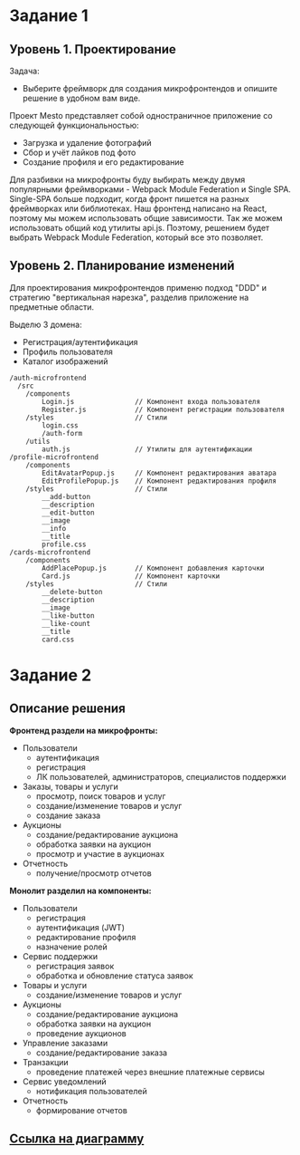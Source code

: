 # Задание 1

## Уровень 1. Проектирование

Задача:
 - Выберите фреймворк для создания микрофронтендов и опишите решение в удобном вам виде.

Проект Mesto представляет собой одностраничное приложение со следующей функциональностью:
 - Загрузка и удаление фотографий
 - Сбор и учёт лайков под фото
 - Создание профиля и его редактирование

Для разбивки на микрофронты буду выбирать между двумя популярными фреймворками - Webpack Module Federation и Single SPA.
Single-SPA больше подходит, когда фронт пишется на разных фреймворках или библиотеках. Наш фронтенд написано на React, поэтому мы можем использовать общие зависимости. Так же можем использовать общий код утилиты api.js.
Поэтому, решением будет выбрать Webpack Module Federation, который все это позволяет.

## Уровень 2. Планирование изменений

Для проектирования микрофронтендов применю подход "DDD" и стратегию "вертикальная нарезка", разделив приложение на предметные области.

Выделю 3 домена:
 - Регистрация/аутентификация
 - Профиль пользователя
 - Каталог изображений

```
/auth-microfrontend
  /src
    /components
	    Login.js               // Компонент входа пользователя
	    Register.js            // Компонент регистрации пользователя
    /styles                    // Стили
	    login.css
	    /auth-form
    /utils
	    auth.js                // Утилиты для аутентификации
/profile-microfrontend
	/components
		EditAvatarPopup.js     // Компонент редактирования аватара
		EditProfilePopup.js    // Компонент редактирования профиля
	/styles                    // Стили
		__add-button
		__description
		__edit-button
		__image
		__info
		__title
		profile.css
/cards-microfrontend
	/components
		AddPlacePopup.js       // Компонент добавления карточки
		Card.js                // Компонент карточки
	/styles                    // Стили
		__delete-button
		__description
		__image
		__like-button
		__like-count
		__title
		card.css
```

# Задание 2

## Описание решения

**Фронтенд раздели на микрофронты:**
- Пользователи
   - аутентификация
   - регистрация
   - ЛК пользователей, администраторов, специалистов поддержки
- Заказы, товары и услуги
  - просмотр, поиск товаров и услуг
  - создание/изменение товаров и услуг
  - создание заказа
- Аукционы
  - создание/редактирование аукциона
  - обработка заявки на аукцион
  - просмотр и участие в аукционах
- Отчетность
  - получение/просмотр отчетов

**Монолит разделил на компоненты:**
- Пользователи
  - регистрация
  - аутентификация (JWT)
  - редактирование профиля
  - назначение ролей
- Сервис поддержки
  - регистрация заявок
  - обработка и обновление статуса заявок
- Товары и услуги
  - создание/изменение товаров и услуг
- Аукционы
  - создание/редактирование аукциона
  - обработка заявки на аукцион
  - проведение аукционов
- Управление заказами
  - создание/редактирование заказа
- Транзакции
  - проведение платежей через внешние платежные сервисы
- Сервис уведомлений
  - нотификация пользователей
- Отчетность
  - формирование отчетов

## [**Ссылка на диаграмму**](https://viewer.diagrams.net/?tags=%7B%7D&lightbox=1&highlight=0000ff&edit=_blank&layers=1&nav=1&title=%D0%97%D0%B0%D0%B4%D0%B0%D0%BD%D0%B8%D0%B5_2.drawio#R%3Cmxfile%3E%3Cdiagram%20name%3D%22%D0%A1%D1%82%D1%80%D0%B0%D0%BD%D0%B8%D1%86%D0%B0%20%E2%80%94%201%22%20id%3D%22j7TvY-V9f41IpxHdanwK%22%3E7X1Zc%2BM4lvWvccTMgxjYl0fbsrurpqom46vqqe6nDtmWnaqULY8k5zK%2F%2FiNFggJAkCIlLqAEOyLTokiKAi7OuffiLlf49vX739az98%2B%2Frp7myysEnr5f4ekVQkxIEP%2BXHPmRHsGMZkde1oun9Jh24PfF%2F83Tg1Ad%2FVg8zTfZsfTQdrVabhfv5sHH1dvb%2FHFrHJut16tv5mnPq%2BWTceB99jI3HiM58PvjbDkvnPbn4mn7OTsKmdy%2F8ff54uVz9tEC8fSN15k6Obvx5vPsafVNO4TvrvDterXapn%2B9fr%2BdL5PRM8flvuTd%2FMHW87dtnQte8ebHXzcPN%2Fez%2Bd3fJ%2F%2F47evtr3eT7C6b7Q%2F1hedP8ffPXq7W28%2Brl9XbbHm3P3qzXn28Pc2Tu4L41f6cX1ar9%2FggjA%2F%2BNd9uf2STOfvYruJDn7evy%2Bzd%2BffF9p%2FJ5RHNXv1Le2f6Pbvz7sUP9eJtu%2F6RXoSoep1flrzYX7d7pS7cbNerL%2FPb1XK13n1BfH8P4p%2F4neIAKgGbrV%2Fm2aHJz%2B%2F%2FXn%2F8%2B6e35a9L9LdftpMV%2F%2BckfoLdiclYaVdm4%2F63%2Bep1Hj9CfMJ6vpxtF19NWZplIvmSn5df%2Bmm1iJ8FgWz9IEJgBJjMf9IbZGuJcmDeMH3u7B66JFi3nUCIeSQxyH%2BweWMhzRtvVh%2Frx3nhxtfr9eyHdtp7csKm%2FOsknyuMT4KYoAOPyjCtvCT%2BI30O9UqbgP2h3VposC7SjwBfZ8uPbPKuEFvGMnHzvNo9337FsP%2F9WKk3JpudzF%2FHJ0Dx%2Fn0nZOr9%2BK%2BX3f%2BxWN7cX8WCK8Du73hIwO4l3L282%2F3Ld%2F%2BS3b%2FpadPs5OwSNnuNV9vN28PmPb35Mv2Q%2B%2FQBs8%2FKDj8tvtqH2vkeU%2B2RkfY3zv5GQH3d%2FK2b3Xe91b6lfnk6EunfVDv%2FPrlV9ugPa%2BMZ7rRL9HEF2m3VTbLbpuenQ65unvyBtUuoNgPpE96qW%2BXv6nNCfZkToD34rfaA%2BcPm3xuZo5WP4p06vhuS6q8RH3Z8E%2Fuog2R%2BmT3EyoJBDLPl4uUt%2FvsxRuR5DNc3X%2Bfr7SIm4%2BvsjdfF01PKQfN4NGYPu%2FslWJ5BT3xzenNFp%2FGRZXL7mJ2e5msN%2FDMYdYF%2FFT8mzzH%2F7lI4smcwON2gAAVkIJIIMAPKJiR9eSJLTDg0bosAN2%2Bxen7ezLcWaDaFSScRQu7ASWuu9%2BpCMsXfPi%2B289%2FfZ4%2FJu99ipdGUgHK2TmRPHX%2BaP88%2BllvnNJbNWPnMwJhTzAEkGUt922t8GNMoO%2FpZU%2FcwluXTZYx206HF1MVBYxtbrh66%2BdASzLoaWkHGP7QQWbpULMURlLVHl1XgzImCC5qMLjg8uk%2Bzzed8JgpDXQHpzeU116lziJakMKQIAOoYUQg6GlEmDg%2FoSzyi75a87eQw%2BWk0OM2pDSLLgMAMFOUQSAd8doWeyjxvd8iqZ%2Bf4gRxsmHijpVoDCF%2FWs6fFfD%2Beb6u3RF17XiyX2hDDW8pvp4XFnJ38uvqajRi0NL3d69V2ttVeP82Xc%2F31%2FGmhv1yuHr%2FkOGPOB2xh7mXJ3Ps0x%2FDwHG%2B%2BzLePn7NRWn1sl4u3eFaURw3oGAw0tXynwn9abRbbxSpRzx9W2%2B3q1aG3bxPPUFG91wQnmYjMYQSRep09YPKRs817%2BjDPi%2B%2FJc6Qa%2F3x993WeKv47bvg8e08ueP3%2Bkrgjo9m3DYle5rO14bUqsohDSvdc3Z%2BIKK%2BPMDkIwgKYKr1bFyDIuxIghyIaz8k10AxhXMO2ZNo59616Bixpjsd5e6xh6cI3U3R0ScUV8jE4tnUmoCbZk4g65BM5EK4r%2FagGwPmuzU8IIREkAlMBsOBMEGLqoSjx2BZV0Z12n15BkQScEgcwIBRRFp%2BT%2F3Y0D2dgsEIRJaMICaIYxpMxxmnA458GSWgEoERUCMwkwSOchTNwMRABI8kwFowSCrC1%2FTSKWaCOWWjma4%2FHsNzXLk9UX7KtHLd%2FvTetRglRptWgjpkO4ghBCSimEnIJoCVVkEUofotnv0V%2FIeI4ljuKGJdUSOoypriMIKUCq9%2BuVGPWrXhdoxIxSv%2B9UUp0voOItX3EG21HC1%2BkqBEZxfQhoOAAQIjZmCXNtdHSJpDp%2B5%2FXprmWS%2BBUSd1FSRGFKBISMQmkTLZe8TikyL2dOXC8Dzoq4CfWAK%2F0iJ8IAHR1bNTP7rxP8%2FUiHtFEBqeVoUBp5EuVzZMZtUPFDDWNwcFKD83kl0GhS9XB82MY5ZUXTGIrllVe0k3EDnRZn62FVZwSG2IFmMT%2Fco3KoaYX6uEk11osx60j8sUONtnf8SCI7860%2FW%2B63pBFs9T5SD3g5q5khCrGw4o30SKH0lvVpJrxxJO0GVAiiBX4kb46NZxEWtY2JNZGfIfxJDV2On23mifIchrFGkRBJyjZlWegMx9pjQ1R30cWcmQyC4IkkhAU4lhrhD%2BQ2AjtzA%2Fa9q7qAGONbGwhPJLaD%2Bd1hxpzEIGuQnnyLxYcPL7YSzHHCRQBDpiklGKAoBWnxEQsSQwD9VuUJI%2FsbrV0g4vHT2FLot4AJyI2VBiEkNvcy1EUS2IubJB5LWyurZvg5elDkJI5phgCIhNEEoxQS46oAVpFjc4nMXLtPbWMWVaWxVQjRVAiXpeGTZBTFiWOwxijYtaTykOhx%2BsKTaSQ1zLl2kkbmU47gVyZQblW6whULVNjeSsWw7%2BfX%2FHi99mXb3f%2F8%2FZfv%2F30M316m6st%2B57dsnsPa6sZlZaH87gUyzSa7VTvaMG5IaAZW0eZNaUtpToWP4fqtzt4PsSZyVTuZgXETow0LznZzeqU1NM31CuT16ROIZZvcaf2Ij27TecepbYk%2F7qclzYzIY2ZdO%2FrXcErKwq%2B0qNtwfRvOTa3Zm1vpbnWy6HugFfTNBhVXNnJfk1u3NYOuG7Fq%2Bn8yuzS0P3wrhmvSwOyDRpoit4Sm2oCBLR60wsKy2luX9ENGLu85f6CcVUe9ClP2nZiPlCJ68Uo9jqWTp5nfnvgi48kR7pN8GcHwR8q4%2FVEtLfc15Bad%2BgO7eXAaN9ueZR%2B4T7LzO0d74WpSgtQra1DOyrCuqAbtIeubaUA963BfRHW87%2F14wHW3ZBXCusgAtAqfEFbwXhInHftHuIHCqM7D41eDIHwgpvGX6xmVEP8hLPKCzqC%2BNN3G32B%2BH6U87Kt04DWh9CrSgsnmMpWENqK15n0FkiGzqAwEbcSFpqUJeosGRyd7nOo3luEylGaL%2BTcU5sj1ImV2mr7X89kI3ICmRAR4AxDJoXk2CLDXZAE1nYii2F0Pu1EuiIZ2wySuNM8P1yTxopdgt1WwGUJVSwIkcxDvBizIjM5iQTRRKpYI8AjkVLhHJUlUrLaIo8%2Flot4vNf4MGc8pDPzy0N%2BYPb45WU3X%2F%2Bd1lhR5JKVk6DDEM0kCaGNIN%2FH0ZrEE09BxIuJvvGkRwoqjNhagCPUWe22GtntZzxVBERSaAHPwDSBBYpx3lEupmSmEE9CMbuaqQ6jkKZJmZTZZn5hmAtlRAEhAkJBBQOSmrmIAiRVEyCR6a8DciGKgGCMSsCIlMQhEpxFDCCS%2F9KupKNGPNEZr2MKeBIaRoBAIF7QDJkOaAZghGnFTKYrmlAiGQAS5jHWRpEFhiMSSwrIfjsr%2BNhhFvyFLvRd5Q3JECSYccgAN8WDch7FJD2OhV7DEj%2FjhQ4lkvFKj00sCqWkhJgbR4ygJOx4JAu9Q9v%2FQhc6jBdoJCRjHBDGKVDG7T47O4JiLx6OsHOPVnqNFMMzXukTSIiMMInVMi4g4FCYS53GBrPQOB15vdbJ6ZvNYa0XBISjCMd2NkSUIE6tmDHKQRSz%2FShYnVy2xwTGZlYk4%2FUOM2vMWuqERLQStr1a6igs9bbrFwoRSSYElXwnIyarU4QjQEbC6ryGoT5k8XmCQRQP8v7HCgrB3FEUoN8C3C77%2BOQRrJ6sMdaib3vLtlHR%2BVMHnpUMvE8DXKO4yuFC8GUDVa%2Fyf3V17DMrMt%2B%2B7KiwCt8qxDssPyPaKN%2FLr1MtXpSUlALGbuv%2B2ryWvLO0ld4jTmqBQUQL8qQ96iFNSsh3JkCmPuKq4O7USDur4C5qVMzxWslAQysZooZB1pKSkU%2FWCJUM5ZMZpZIh6tshww1wnf35oGT0rmQ0kB1PlQxX076p1YZGj1u20rxrqBR7vcGKiyZa8KBK%2FB61xtBcGsyUbGfPF%2BYo9N%2BdxuC3WwInjl5LR%2BDFMesZm%2FtzRIgROyLEmB0RYgSOCBEcEX7qCKN3RAi3I%2BJazwjiWoYAdRR7cWgE5Wmh49YCGs%2B3lXFZNHqha7o7UwKk324DlxIwuKNA9ucokCN2FMgxOwrkCBwFMjgKvFQCGsiOp0qArHQUHKcEVBde3v09alWg%2Bayb%2BV5OhwBGfeoCfjsEiKQRNtMuJ1h1yR0OhGt4BPxluTIfg08sVyf6PbBc%2FyxXX3Z8ZTmHE2WfP3%2BnsRwpd3XXqwc%2FbmZrPNNWKV4ntalz%2BqG2GoH1vlGbesTBkBeCTpwD1RM0QkMXghoOAW91gP0se6wEQFDDmRC0gP61gCbS46kaAIHDjzK1GldVaAB6iN69tjN%2BraxaZ2jdBegNR8hGHcWB9ekfh8BVg8EfzUFSEVGmhdVZSsTgofsQtN32pB456klM6Tt%2FZkOA2pBsUjKBXnFmDddE4MwhOLO%2B9HjLmQ6vjFH5KycxWCgoycs9xLoLGRTcyZaDWefYcfNkY3mow5O8TwMbghoRKYonT8Hj3phz8G1mqD6tB%2FN7P31jtL%2BdZd1Hr2KUeUS8Gvk6SexBxRhAxagvPb6qGK5K3nv3PC5UptUL3jaKVi%2BvVjpytaKxDHhnfiOlGvXcJ%2BD7YvvP7PLk76RHQNYyIH61bxKQvFA9AtyVEMoZ4%2FFj%2FTWf%2BhylqroU7PsSuLsUlCpLB1sPQBWVWLOpJLI7HhQl6tRWcxBSKz4CWvUZ0mct9Jlsq%2F45cWbTpzU4PpaGSB7bgGW5cN6m%2FIKyzi8JLk0yKEo%2BeTl%2FLrmRnZ2Td2ZEWV8C2%2BVJr4xc4KNbNx7MMr7Terbn99ldazzhTSFLiWrwvU9n%2FvnPP5RRqVuj19pTTcs6GLQ52MQ1APoXQua3z01b3a1s9YB2juJtwSw2%2B1LYFGkZ1vln0epRiY8mYltLkBuL5YkCdmuORXoJMxm9mEp%2FesZbPoK6pOXzVNEJJF1fhUarnQ%2B1%2FmC63Ey1L16sKgAc8lprwAuYY4%2BYLvcVg6zPxY05yG2gU%2FpFmk1HfDAhA897nxzUFVGpC6qxXwVEgDErySFTRE%2FWCaTVUaiLdlXuwoygmKgyYL%2BqQ5pgrr9GKH5wXYeVnFRqscmLT%2FP1Ih6wRDKn1d2vynXYXnRR0bYuWtdWecWbH3%2FdPNzcz%2BZ3f5%2F847evt7%2FeTVzeujYbT7XIj3qjF6ghMCrgYQ7j9wXV5Fa7%2F7TkknyLWydB5%2F0dqDt7TWzkt4fN%2B24IqttV7QgV6UptdcB5etq4mogfhPEcploo2BJjh1A7KycCt4Xaoj%2FUFkN6D%2BBVfe%2FBsUhfE5ufl6tv12%2BL11nm8Nxd%2BjZ7%2F2OVTlV6pHcEx6oiRdfuBIJ4pG31SGG2fZDWDdOvWHAtFLveQhipVZr8mCGclFi%2B0fY8Fk4Cgq58sC6aB57KQDkmO2OsixTSyFrLQd6yQCoykM%2BOBU7fzNuzAORWZ412OEGY5VCEdYMOSWGg1rO5Ss45vWqkkndLDabr2aH%2B90EEqHW38mn1nJ0FZwfoIlv0lDrh0OqlV9TngauJY%2B7aPaJd33mqz7C16BIQAURN3MzbLp7asxtYt%2B0POukwXhDnbhyvVqjPbeMNq05lne%2B8MVWLVtlrKob4gBrbtKH4hArzg7KAtdJ%2B4vb5KCv73lY%2FcadSXd6Cr9tNwEYO%2FdZ8Q%2FU185q5D433NjrYg8siRnSHk76hljulClsfjr0Fov2r76Yxza7INyUOesg63n4sC6jVPGOH59Fi%2BrpbgmeyMZJTXhsqAeHURDBV2%2BjkjRFkqgS4N5WADOtii8cUKOspYWoYq12oDb3AZQiNRldAoB9VAXMamWY8YywCAOc%2FpJbmULhxEnoGIINUOdZMD%2FIEoQhTrYkvMj%2BmxH3Xmp%2BtvLFXizrBufjdaiY61lML9s%2FQYvBCWZ4KNC%2FMQzaQa8R6yAXtLzAh0ykGZ1%2FSqicTcGE66FFL7ItNVp9YqNcd%2B%2BaU0FrmwxBdHwmxIs8dRTE5kJGrGJZy1HUQfu7KW22pp9v1p5%2Fit%2F82286%2FJSazL43dumn0R2VkGe6q3bU2wdSZt9JZthqsUVRKpVYVRnmI9ikwlqbIjKoiYOhq6BDWSPrrrvDJCRNzQCq8TrmqkRXYacpVWXLDZSdcNZAdXxOukMOuSZyLeiyVblpMC2aA3uXjWlNtmXbOfY%2FE1iSryinMHc6%2BieXOCml9dgOBOVmNmRIpGJoS1aidCSU20PcGHPOhC2EHSjxRdrylRHchbFmdznJXGXDhTGRJT5bnyI3NxcAMznQwo1rfPTFjg7rYvjCjOYRERaYOiNGD1slunxdHUDkbohpejsCL%2FfPi6CtnQ%2BQunS3NxO0985FyY%2FBQjraxUwK1t%2FTdr3vt%2FlC70Bm1eIYU21iiLH5wta%2Fu1yOLari1huxfDTnAEQCFPWc1gkxEalEMB%2FjYtTPdG8mezKljqHiFa7hJAqf2z6njr3eltjdtTtWZ7AhnKzDp0DJScfZ3m0VezpBfG0tXDX5FvdaxJuVBSydvZ%2B%2FE9IgkkjQwyZfd70yKUKe74ZLTSFLEJJAyCQQztYgJgixCmEqe%2FRY1CsRxJEl8By6pkM5tcy4jSKnA6rczxCKdNMJsT2dDyIR4Igav6UocID8eDY2MYTeAhN0AHzW0BrKTa2gmOg6uoZGStpjOEie5Dta0CWbQxFqVosOaGBS9ejqI3202C6xJMXAMWt%2BgPuY2m%2Fsp95o3w26Bl7x5xG6Bb7xZ0mizEW%2BW1%2F4KjNmy%2FNRgTNErY%2Fq9NwCRldaJBI1UmO5weE5HvRmQz7nPlEnDZoCXlHnEZoBnlEkdfqJpdW9qZ7AZqCp8lm2tnyHnNRYAs1TP8A2rIa3hxfKJ8zDGPnBe2%2FmQvXJePudec14N90XgvN45r4HseMt5Dh9PwnknNmsIvHiCkNTwntJe05Rog8xdL3hRQB94cdBE3ZN5cQx5uWreAy%2F6xYtH5OV6xovMnZe7twXhrnGXVb1mqrFm4L9jhcHKLy1Kgspr6Yf9mN8RNwX2Ixh4wH7M4UwZD%2Fux%2BlveAw5xCLrxkf0ayE7OfjAynWHD8195Em5u7RHNFsw39qzqrCQwYgsCYjGi0yJEvXKi3%2FE0RU7kwgdOHHVADRtDQA0LATVecuIRATX%2BcWJJSA0o0NatxoYyMGAL4lDDJ7oPmeyJA0cWIUMF94AD%2BagjZPI595kDeYiQ8ZIDj4iQ8Y4DucOtM9UzEXPrsFjbm5cEmqbmY56gUYcY086zZ0iMHSS99mwacu%2BDaKyOocmgFZ3MfWP2qINo%2BBiCaHgIovGRFhvIjq%2Bbha7OlS2Qot7xylXk6XLtx%2BYyY6pRDpJkLizqjiT9jqg5WHkJEg8qL%2FFRB9jwMQTYqLaUgTP94szxB9gId4BNO5WXFNkioF1luWYrwnVSatU7d1kFDe%2B0ZlNT1wNcIic3lkmzwZyzXhNxyGR3rCw8j%2FThmEdWo2DKfUgBUeAyTiYW9ffjBxzioYN9DgLFhXJxA%2BnJudhEvuG5uCTYJ6%2Fz6%2BxLmWfxO%2B3XnD3vTQ4tsrNeTTjvNqm1fzxDrmwuM6bP0unmVUZxT1zpdwRQoaIOxsOz5KjDf8QYwn%2FE0OE%2FgSVPlh5vWbKk%2Fj4x%2Fbu5rYfKmfFgXR10tS%2Bwo%2BdYWobwjekwDtV4WpI9s8F6cXMQqeyGnrjW70ijIteKYrPZnolAjjrMKJ9wn7lWDh1mFLj2ZOkp49piS8d%2BuVY6HEpHcm3N2q%2BBcdtk3OYSaMifwxPcr3Ur%2FQ5iKlZZx4NXi5WjjmCSY4hgkkNHMAXGPVl6fLVuZUkMU%2FXeaaga2yJrNpci0ytcbLSRI0ZPrOl5VJMdLU0FiUBx4fWN6qMOY5JjCGOSQ4cxBeI8WXo8JU4ESgKZjiDO0KbkJPo8tdCQa1O1VwJFoAYVpATaHUva%2BTGYikhqP0OH%2FeY9cofhy5rSuJ9Kj3kx9%2FO1yovx733yEIEXj%2BbFJtLjKy9Cx%2FbAtLqaejEFBmgseG3G%2B%2BY3mZ4hmR0hADUSQWGfPlQEHT78ocmMABYRn8gM1nA0D09m%2BVR6TWY1HNCBzAYgswbS4y2ZOTzv09PLpAfCO0FIahCequLbE%2BHViO%2FsnfAo9st6gzV8xB4QHiuZEK8Ir4a3IBDeEIRXX3q8JTyHk2Wap4QUyxjomZIV9DY1WTD3ed5d2YmTeX4l0rgQm%2FfJNxQvlzUbS9ph1kSq33M%2FrIlq%2BKD6Zk0KoF%2BsiRzOFP9YM59Kn1lTjVxgTc9Ys4H0%2BMqayOHNMVizSIFAJT2WVYi1Sg%2Fo8a53GeE1YsGMOM%2BPC5vLT439P%2BHCpu64sIYLq2suPFT7BzMcoaFzKfMQYc8JkZTMileEWMNtEQhxCEKsLz3eEqLD2zNtpcpPbjrqFqNOlFPHrQJRHidXNYxG5YzqiSg9CJQphJMyjIYPJ0WKmz1nxjGEx%2BAQHuMpM44%2FPAa7w2OMBltCiwe9vjqYXaEfP0fa6iAkRvZq3uEarqf%2BWUtAD1gLjyIOJp9Ar1krxMH4yVoNpMdb1nLHwRxmrfLUhjNkquYTfajlseh1Sw57EMhS4CmOpA88NYrwFTyG8BUcwlc85anxh69ghxMkidd0lXLZh6mASo8jKCkMDgpezGKsp%2B6AtIqpco0NrUeyMvjO2LZrLnJmQw93HEuvLkniQRwL5zySfL9zZxnAZOg2V3lokd%2F0ScYQx0JqOBMCfQ5Anw2kx1f6JO44lix3DxfiVajGao3SHe60gzsilGoLz8p1dxdns7IumPb37TnSZHPRqtFjQ53TE016EOJygCZVzM%2BA2D6K6BYyhugWEqJbPKXJ8Ue3kJLollP6PhbDPS3jEppHirkR1b2nztiIbC5RLKphRqr4x5740YPIFsgxiqQxMjQeK1efKehSHroD81HEtpDGG9V8aIWDhkgXT1nyiEgXM5dpcJakJZEueSaD1Vax2LOxwiNb0jZKQs0g1DMupGZ55pdTk52teFBxllxZX64qXay9VpShNVxePXCjtLiRCDR8D0ZERxFBk0%2BhzzYjDRE0frJhA%2BnJ2dAslD88G5ZUksGHfKCB4zrEmtqbiv12WUTUg0gcyAmOrAAlzH1gvFHE4tDGW9sT7BC8vsc2BOd4SoFHBOf4RoHu4JysYrZeH9ukqAb7ijUps1h%2FpiZlppecIWXWly5%2FzELmReQNrdhSxMNXkGGjiLxhY4i8Uc0%2FAzd6xo0NpMdXbmQlFWT0wBe93OhdZYGYsu3FnOL0XA2rmowe6%2Bos6qZSOhobm%2FIcmbOB7FUxJ%2BuXOT0IxnE4VLGEHpiXbBRBOGwMQTgsBOF4yphHBOH4xpglQTjtMma7DHiW7tYGslQZbuOQng4Z0I9wmwIDEi8YcBThNmwMpWR4CLDxlAGPCLDxjAF5SYCNHgha7GoPA9%2F1hjvOejTMITYuTOqM%2B3gNP9YA3Ick9YD7%2BCjCafIp9Jr7QjiNn9zXQHq85b6SgjQt7iXq2RxWI9887aJYQiD%2FdCsd4xKY8Qi5MqSqmKaec2dPzFi7kX13zDjh0FxrdPi8RD5oq%2Fra4jeClvRIqXqBFH0jxSNa0ntGisLhbJgebENxiilY0bYp30oErrZNugGZR%2ByoJvUXEXLTXN5qVONW%2BVz90KVwOCCGp8vhq92IGgb28HQpyubAJ7oUNczxQJcD0GUD6fGWLh3%2BianV3Beb4TL1S8YFZuwDmEzqqKx20%2Bv2oqgRQ9I7MxI5eL65qBEQ4gEz0pI58IoZa%2FgqAjMOwYz1pcdbZnT4e6Z5Hbg7jeCIRnOW%2F%2FTolr5NGZDNXhNReXvYvOfTdGaM2FikDrc47Lm%2Bjajh9%2BqBES2Hs7KXh4NxWSNAxANGlCVz4BMjyhruiMCIQzBifenxlRGlw6Vz2LXatMNvwc1qUONBk%2FIMia%2Bx5AgT4B1i02vZU1nDf9U%2F7YHB88xljdiQ4Wkvnz2vaa%2BGryHQ3gC010B6vKU9h79mSBdpTpZp3CnVjEW9LDgpxKYy0%2FQ8P6ZsLmw1TETiArLuuNKP6BuTK7GqWjEgwI8i%2BkaOIfpG9f0MXOkbV44%2B%2BgYDd%2FRN507TwIktCFUVCyrG64UFMfDAYuScVFW1USVHB8NxDMZgPu6n0mNKxCCYj15SYhPp8ZYSS8zH%2FvtJ6XkYeg8NZHpuod1nw2pHtd%2BJvNXo2vl41v5l%2Brc8Q5o9QlDNeqvFhEgEaZ%2BUC2tYBZ0nRDJhsuyE02K4DsWOgclu3cXIoLZ3J2frx0weaZEGnp%2Bf0eNjQRzjd57YA6OsgUzmU1o%2Fhswx2tDRSbTL0S5uYP7xsX5YfZr96Bk3YjZ7Wn3TuD2bNIQtfoQdTIhBVw6%2BIp3pQkq6B86MtoCAOeL2SkSTdDYybadF9wUE%2BZQ2krveh7doz9zPNttfYyIe%2F9JvMAVmWqgOBKqDcE9A4EH8LuTMBgLsAgLikFTSnaS2HcHbGxAcFdTb%2B%2FC6q5pd32t2CtEMitSigdE5qAjHzRB05bx1hwy4hkacCuuf2TMicw5sR8HzcvXt8fNsvY2eZjE2zDb1hv919TUDkuTVer5Z%2FJ%2F%2BerWdbbXXT%2FPlXH89f1roL5erxy%2B5h8WEKbfHonnyDyAWmFFeBLNctzbdE7CzyXRFDLJlsmrejSll%2F%2FuxSo6%2BztYvi3ihJNVywft361%2BI4%2F%2BS4QLJ0pss4ulKBiw5ebJ%2FL1kbk6%2Bz9WIW%2F%2F%2F28TpfLx7Tk95W69fZ0nHWPNYFJrNN%2FPeBE2fLeF2%2FzbbzTcmJX%2BK3F28v6buzj%2B1Ke2%2F1vsOCSSxKZac8z2fbj%2FV8splvt%2FE5ZZ%2Bye5zEMVfrxPj%2F99yR5zwtXlCpA9L97g54krcgUYOceCgnSorsq3azk2Hh9W6e4%2BW3e0vNc8LWy9lmY0z%2BO9RPYC%2FZ%2Fztx2bzHc%2BOSGPsJkSEi2kPkmOwSH5BdVfh4uvMuXR9RhCTZYIqUN64yCJFO1beMV1n6Rc0v%2F7C2j8Qnvu%2BPteiYvxHJr0shuL%2BfSuZWCI5AK2mhFRFFtILKpjV0g%2B7AymWcBrAKYHUpYPXTNEBRAkUOv3DfUOTBHjXk1NYoHRid1%2BfvZzMVd7wv%2Ffw8ZyX2MJcPADSwh3HjXRuVTnyw4Eh3w%2BvBXvXu9NLQgAvdq24uTPl2ni971di9V91nd7J%2BHTj23nAHc13ZULPXqCrsQWyxg7EcDt2%2BGavj4OI2GatxjKgHjOVBwHFgrFaEyTvGIiXl%2FqzY39y3o0cJA20noVgA8Hy4qpUI4J65iri80r1zlb356PKA9QymxOUB85OrSH1Df8Dx9KC4XiCn06RHkRPyjZzcxfUGaM%2FlZLL805nKpBkFnzUQjMrSP%2F3ymRfBNLbtRYa3vUjH1fDa5LPGFaiGt72IBxXyAr21Ikz%2B2V7uCnnt2F51Oo%2BcG7HVF4kqYoO9EhstDx9KxsEY97ItVlHYLI2pTcHH%2FiCWux%2FHpmqyo0oKXuhpQR5U7OB%2BWzR9xpKd0VPERI9GAwpVdqNPb5It3PheH9vVJhOTMnDUkbQ0I6mxojyh1Cx8kRi2LpvfqSN1FvdJXaZYM1FCpfvu0zzlTgcgXbO2lOWaeeNphlz38lQNO3b8qU3aT%2FPn2cdy25L4MEkiwgGTlFIMEGSGMMUaTiQlwyD7VcVEdIziOJKEIsYlFZK6kn25jCClAqvfzliM1unQltH%2F449lEuSxxofV0Id0bn55yA%2FMHr%2B87Gbsv1MVS637DAKoS0e9v09SzzudTCJBBJnc%2F5izyaiMVMUQHRoYi6CjLxWCJAKdxVxQlxXVEkJMVeTxhS1mCkQEJMQSQsAAwSYzMMyiJExLpr%2B0qHMiiCIgWCwngBEpiUMoOIsYQCT%2FpZ3Jh2unKYQHnnt4YKYsJofXLw%2F%2FkaSr3O6uVv%2F%2FpzaL7YYRZrDznC7l%2FXl%2FLF7jOUPgt%2Fm3%2BN%2F%2Ft3rdhek5lBJZXQEuL3xaLBGeevmKcYJ7%2FTeJFixDs44DAx%2Fg09MzcFEaBBzLlhRZureAMrziEEZEIzNRZC6FYf2ECTLHBmWApBFBkufIc9i6JkXrul%2B4svY6mtbKvDtvDJtIVVdbqVwARo7ixM4cvw5xK6SFBdzyT2Nqmr1RBL%2F0Rj%2F%2F%2BceBLIpzRRtVTl6hDeIRLaKNq%2Bpth2CDAtiMGmwu0G47sRxacn6aegocN7owDKLcrfH0a6mVbz8EEAogdLYgdO5OoiLcCOoD3Lj2nQLcBLg5c7jREgpvVS%2BUi4IfznDEueajLiJRv5nsrHxXNSBRQKKzRqLrvA9FHmcotJBCcZkIlWzpE5820VxB4gGhAkJdAELJPFRa30dL4xUvC5Uwj2g1Krm61HSISq7cioBKAZUuAZVI4aTTN%2FsrY6nPE9QEcjiiZL%2Fmn6v6SYCxAGMXAGMH675eGBoJGHGXXuXoF98hIIUo7gBIlwpIU837pLc30NWmPL1RC7Sc6l3F86dRreD2KtpF4RmXrsIPvWpXPMR%2FBzC7UDCTU%2B2CPIl%2FB2N202Yd8%2BLjpIBz5w9dZt6loMhhGPbq31I9RwJ0BegaCXRdI03zAZoHqghalrJ0o10otT1BonSw5MjZx0pRhCNuZQAT7rQJSZ561xMahRjxgEYBjXQ00nSsvF84KJRLKn4e0Gq57848a0wjVvMQxqUL0JCzy2F3cBaizQOcjQvO2g5puNZOEtrFCrnOGpUmUgKrdoEE0lWEiziK%2BnWISyEsPeDSuHDpWm3W7XEGa8rW%2BVttXBjhmioySsFKou%2FgAq6IfmElxJgHWDkzWCmYX%2FySzSwWgxAF%2BQ80MAgCIFwgBF3FajtEoRBHHlDo3FAodRzJO819JLRrLg%2BIeAUQSQojACqDyFW92p4gKQSRB0gaGSTlbm3L33MZllYptgiGD2CLcjv3BC0hsDtAy9lAS7C2DCDCVUoOOqzk9Jq%2Fy0NEd0Ci80KiYG4pJKoyt4SQh5AI9OqHFiEce9xIVAk4HQBJaaVZ%2B7Pyrh8uYShtSzRcMW%2Baw5yejptjF9eOWA0GknClxNKjNYw9V2Xdh3VvEHgjkl8XBN7fTyVj7UAglAzkTXLyKCMWSVTARQP5eg04EiGaOyBfQL7TkW938aG84YCNOTZSEBErLQ8cxEbUa2y56LCvmNrESa0FS%2BKQFu1LXZYDcImk5QIxi5ddVvsymOw7y9igIRJgwIWqqqp6ESIaQTGaXoSiRjPsM%2B5FCGM7MpKcESAQkAIwK3CbwPjdfS86RzjBrishoSRWyICECDr87ZDhiEBBQfbbHaiU7%2BydDCoX2qwQEmHGtjEkIlxdS1Um7QmLYkBFpDKKOpj6ENw%2Fbl378vydslTH8HJTNyej9J0%2FswWP2iIiaFnzkkSA7TXWohrR69YugeUbKoFbjpvzCQSIR4CUdcKlmEfxW7n24dAk%2FemEm99Zm6f508v89%2Bzlar39vHpZvc2Wd%2Fuj1sjvz%2FlltXrPpvavGHd%2FZPORYbg28U%2Bzzed8qT9%2BrL%2FmL0onaLP6WGeYVfZVMpd9DJIv823Fmdkdk%2B9ZOeHr%2BTImka9z4zk6mALHVsNUr%2BcKzIrTU83LUFYq0UwoLTMNPl6X14%2Fblb7yfpk9zJefcjacPqy229WrY2luVxYkr1IL4Xb19jZ%2F3GayYYJ6G6sPIxZJMx9qwkQxHYo5HAOQdDeJbIh1FI%2Fj%2Bsc%2Fk%2BsjTtXrf2X3272Yfjde%2FchedbMA4UgXoMPjnfnu8q1bWqhACjSXjLkY7eJa%2BSom2q3Sc5imRomzWqcIYC%2FXKfGL77QVjBqt4FPWKRpqne4uvV6vZz%2B0E95Xi7ftpjC1%2Bf1PmW3kptZrc%2B3qTtV0BZ%2FRQiSYRbBYDt2nNRniT4MXZFxekGyjRq9DoJeiu63errlAT8kEEgIi5Q%2FJ%2B3mSyLWpR3ivJaMICmGnAYAuCoC0yFWRGSsBkJLcZBRRVrlN1Dc24RCIGrDp8rBpdP0WBkArDqEX6hMOEaMBosYFUVIvn1ksQsc0b1B6TqwJAC17R%2Ffh5mpU8u4FmnZQEguXEo%2BTD6qTw%2FsXcCng0kXi0u7unrdT7xqnsIyseB3OkBdQRUMgYICqkUFVeSCg5l1y5EVfHO7YQYIcyojByrQWEsMS6hWAamQUzN%2Bertfr1bf41U7WErS42Yli8bA2Debu%2Bfz7Ypvud9Ps1b%2B0d%2Fab3ckLtdetbZIbe%2BT5BnrJHrmx016Y9XTwq%2Bb44Fa6iiY4uJOOVXzQwb10TQqoo%2BahOtZsy%2F31%2B6dkk12TSSzNBHyqCiyqe6TfPbtsL13FOxFi3okw607p4BTu1Nomf0WF%2FKfFVyd72mgtDiQffiydtym%2FYLloeEFpEmWlnnhn1vzTU8GsE3QHGjC7R9TMJ9OT0vTPBerkqfnSOt%2FpEKz46DqKcP5Zd1rk1WFd2Ly2OmdOPfmOj9VkacmX%2ByfXwzLNTtXZY%2BSDT7XpgOVdPSrU%2F%2Fzde20EgBmr5uycben9tTNLE3nuV8KvD03ivjNc0%2Bzc3GwChSC9fMBR4dOZJrfAmMeac4dU7xWkJ2LeaTe3bli2%2BtKbC%2B3rFP3kt9paqHakN1puY5AciTQxoNpY6TgjG664xga3CwatvZDi7AAt03e3VG2paH1CLZk8bjmUwLgbLe%2B021odiHaDfMzz64MsNGSwgF3tPxkjyQpfARh3y%2B7ZhuTHBxNNonBwp6aUWDyJwriLMbxyps4s58%2FJZaWJM%2Bt5rObMHnZ3S3TdLNgyvjW9SYoPxMsxufnNav00X2vKcbb97VKODxgQtl2UWLm7CMfsKeJjoNJeArFxxM3IYdSK0jvBajNd3VZaqurq%2BXkz70ZLpSHIMXh4xurhybkIaWjqZxXfjvfhCaORae8yKSLi6ljAevXfhBDGAC9nBi87M%2FCygxSLcMMRHxprWAhJDFhzhljTRt%2FKgFCIK1NQRyiM1Vk9YVSISQwYdYYYda1jzrWZdn6JyGNBjyCult1960ch7jBgzzliT0jKOKT7CEgGR58QShjQZ1zoc6iHSrDLGmMTg5HUf5gBUxAQ4IGNRgJSBaQaF1LV6vUd8Kp1vOKOIOne8aq8%2Bn%2FAq4BXPuLVgSSNg%2BlmF4ZCxVQNQiLpWaoGKxaK7KPUqDNvQ73jztswyh6WT6We3gHznI5dWkgEkumqTPLYvfoUw2I8vEkR6elpKR1YZVgcro6obP2W6yMW4tYINvtbIGzeoesEC%2BaKLbEkMOkS8n5llt3ezXHy09lCbhxbOIEcJD1vCxXa8zQYEaGiAxm7ur1g2dUK564N9hbhFd5SfjstzMrbKmnwUjqFxWk5IC6HYXfAIXbtD1pDvPmSqhEpZLqqdZYN1ct69rSY799TI6tNw74mvXMScuhMPubIWqOF8vq6RKzycvkQqdfZV08%2BcrZ5T7%2Fm8%2BJ78hxp4PB8ffd1nsYP7yA9K4v6%2Bj3%2Bwu%2Bfo9m3DYle5rP11eFCpifLTvYuEuYKhg6KdnSOhV31ZiKqW4xdc3ZaiH5PMwWIFuB0rSliVs6OnuaTB%2FkLzay0YumdYfl5bPwhT74dXV8nFN9aPd21e7DlF9fmnWxxdSeNptlKomJtXUQc0ojB6dL4ijc%2F%2Frp5uLmfze%2F%2BPvnHb19vf72bDFOVPlcVUX1dsZZ6mLgMDfVQyjwhuC%2F1ENVUD1Vnja61wwmkyiJQEcnKHjmgIJYX4i75JIbND4I4U4HLkoOTZ8OVl8R%2FpI9xrMrqFPvyXIvMoj4hJXjv8zuywN2VI9fqOC%2FhoXhYI6%2Bore%2BP2Ow1weO3h8175mUYhpaqt6zLG1y2kXZ1mMI6SLyqQvgWTCMQCWERmOoAcHK1AROfhHmDVrKunIOjLPTBurKgRvUqyjnwBMISdWtUKNdXb%2B0eygpKUG6Ii8xYp7QChYCg6oJuKAa6Cqa0xjGgUMABlFd4ACfk6urGxaHuwTby1yCfFmpvtDOaut1V0V65kHS9ZyXnMLmKYjQbJpuHfBy8QSp7XAR7K4JqI2s6b1GsrM%2FTuLtVdv738yte%2FD778u3uf97%2B67effqZPb%2FOJywUXtlPDdqo2i75tp95ptMB1ohhnLrQDdgo6ZvlmKaAsrz%2Bu9k8Ej6Acov%2BtE2EcrtiAMAFhxokwyYvRp0O3jjgMigiKHhAnfrleJfO1V4GSTa9fV0%2BJmnn3%2FwE%3D%3C%2Fdiagram%3E%3C%2Fmxfile%3E)